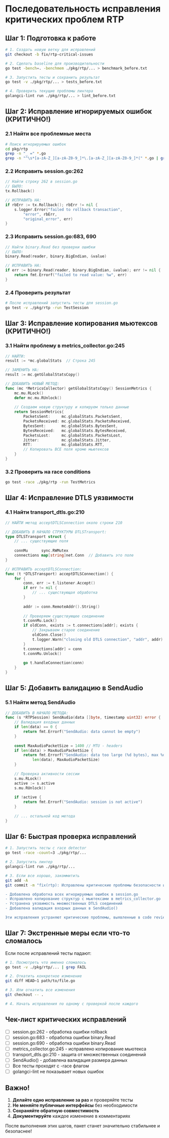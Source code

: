 # Последовательность исправления критических проблем RTP

## Шаг 1: Подготовка к работе

```bash
# 1. Создать новую ветку для исправлений
git checkout -b fix/rtp-critical-issues

# 2. Сделать baseline для производительности
go test -bench=. -benchmem ./pkg/rtp/... > benchmark_before.txt

# 3. Запустить тесты и сохранить результат
go test -v ./pkg/rtp/... > tests_before.txt

# 4. Проверить текущие проблемы линтера
golangci-lint run ./pkg/rtp/... > lint_before.txt
```

## Шаг 2: Исправление игнорируемых ошибок (КРИТИЧНО!)

### 2.1 Найти все проблемные места

```bash
# Поиск игнорируемых ошибок
cd pkg/rtp
grep -n "_ =" *.go
grep -n "^\s*[a-zA-Z_][a-zA-Z0-9_]*\.[a-zA-Z_][a-zA-Z0-9_]*(" *.go | grep -v "if err" | grep -v "return"
```

### 2.2 Исправить session.go:262

```go
// Найти строку 262 в session.go
// БЫЛО:
tx.Rollback()

// ИСПРАВИТЬ НА:
if rbErr := tx.Rollback(); rbErr != nil {
    s.logger.Error("failed to rollback transaction", 
        "error", rbErr, 
        "original_error", err)
}
```

### 2.3 Исправить session.go:683, 690

```go
// Найти binary.Read без проверки ошибки
// БЫЛО:
binary.Read(reader, binary.BigEndian, &value)

// ИСПРАВИТЬ НА:
if err := binary.Read(reader, binary.BigEndian, &value); err != nil {
    return fmt.Errorf("failed to read value: %w", err)
}
```

### 2.4 Проверить результат

```bash
# После исправлений запустить тесты для session.go
go test -v ./pkg/rtp -run TestSession
```

## Шаг 3: Исправление копирования мьютексов (КРИТИЧНО!)

### 3.1 Найти проблему в metrics_collector.go:245

```go
// НАЙТИ:
result := *mc.globalStats  // Строка 245

// ЗАМЕНИТЬ НА:
result := mc.getGlobalStatsCopy()

// ДОБАВИТЬ НОВЫЙ МЕТОД:
func (mc *MetricsCollector) getGlobalStatsCopy() SessionMetrics {
    mc.mu.RLock()
    defer mc.mu.RUnlock()
    
    // Создаем новую структуру и копируем только данные
    return SessionMetrics{
        PacketsSent:     mc.globalStats.PacketsSent,
        PacketsReceived: mc.globalStats.PacketsReceived,
        BytesSent:       mc.globalStats.BytesSent,
        BytesReceived:   mc.globalStats.BytesReceived,
        PacketsLost:     mc.globalStats.PacketsLost,
        Jitter:          mc.globalStats.Jitter,
        RTT:             mc.globalStats.RTT,
        // Копировать ВСЕ поля кроме мьютексов
    }
}
```

### 3.2 Проверить на race conditions

```bash
go test -race ./pkg/rtp -run TestMetrics
```

## Шаг 4: Исправление DTLS уязвимости

### 4.1 Найти transport_dtls.go:210

```go
// НАЙТИ метод acceptDTLSConnection около строки 210

// ДОБАВИТЬ В НАЧАЛО СТРУКТУРЫ DTLSTransport:
type DTLSTransport struct {
    // ... существующие поля
    
    connMu      sync.RWMutex
    connections map[string]net.Conn  // Добавить это поле
}

// ИСПРАВИТЬ acceptDTLSConnection:
func (t *DTLSTransport) acceptDTLSConnection() {
    for {
        conn, err := t.listener.Accept()
        if err != nil {
            // ... существующая обработка
        }
        
        addr := conn.RemoteAddr().String()
        
        // Проверяем существующее соединение
        t.connMu.Lock()
        if oldConn, exists := t.connections[addr]; exists {
            // Закрываем старое соединение
            oldConn.Close()
            t.logger.Warn("closing old DTLS connection", "addr", addr)
        }
        t.connections[addr] = conn
        t.connMu.Unlock()
        
        go t.handleConnection(conn)
    }
}
```

## Шаг 5: Добавить валидацию в SendAudio

### 5.1 Найти метод SendAudio

```go
// ДОБАВИТЬ В НАЧАЛО МЕТОДА:
func (s *RTPSession) SendAudio(data []byte, timestamp uint32) error {
    // Валидация входных данных
    if len(data) == 0 {
        return fmt.Errorf("SendAudio: data cannot be empty")
    }
    
    const MaxAudioPacketSize = 1400 // MTU - headers
    if len(data) > MaxAudioPacketSize {
        return fmt.Errorf("SendAudio: data too large (%d bytes), max %d", 
            len(data), MaxAudioPacketSize)
    }
    
    // Проверка активности сессии
    s.mu.RLock()
    active := s.active
    s.mu.RUnlock()
    
    if !active {
        return fmt.Errorf("SendAudio: session is not active")
    }
    
    // ... остальной код метода
}
```

## Шаг 6: Быстрая проверка исправлений

```bash
# 1. Запустить тесты с race detector
go test -race -count=3 ./pkg/rtp/...

# 2. Запустить линтер
golangci-lint run ./pkg/rtp/...

# 3. Если все хорошо, закоммитить
git add -A
git commit -m "fix(rtp): Исправлены критические проблемы безопасности и стабильности

- Добавлена обработка всех игнорируемых ошибок в session.go
- Исправлено копирование структур с мьютексами в metrics_collector.go
- Устранена уязвимость множественных DTLS соединений
- Добавлена валидация входных данных в SendAudio()

Эти исправления устраняют критические проблемы, выявленные в code review."
```

## Шаг 7: Экстренные меры если что-то сломалось

Если после исправлений тесты падают:

```bash
# 1. Посмотреть что именно сломалось
go test -v ./pkg/rtp/... | grep FAIL

# 2. Откатить конкретное изменение
git diff HEAD~1 path/to/file.go

# 3. Или откатить все изменения
git checkout -- .

# 4. Начать исправления по одному с проверкой после каждого
```

## Чек-лист критических исправлений

- [ ] session.go:262 - обработка ошибки rollback
- [ ] session.go:683 - обработка ошибки binary.Read
- [ ] session.go:690 - обработка ошибки binary.Read  
- [ ] metrics_collector.go:245 - исправлено копирование мьютекса
- [ ] transport_dtls.go:210 - защита от множественных соединений
- [ ] SendAudio() - добавлена валидация размера данных
- [ ] Все тесты проходят с -race флагом
- [ ] golangci-lint не показывает новых ошибок

## Важно!

1. **Делайте одно исправление за раз** и проверяйте тесты
2. **Не меняйте публичные интерфейсы** без необходимости
3. **Сохраняйте обратную совместимость**
4. **Документируйте** каждое изменение в комментариях

После выполнения этих шагов, пакет станет значительно стабильнее и безопаснее!
